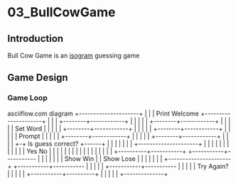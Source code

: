# 03_BullCowGame

## Introduction

Bull Cow Game is an [isogram](https://en.wikipedia.org/wiki/Isogram) guessing
game

## Game Design


### Game Loop

asciiflow.com diagram
             +---------------------+
             |                     |
             |   Print Welcome     +---------------------+
             |                     |                     |
             +--------+------------+                     |
                      |                                  |
                      |                                  |
             +--------+------------+                     |
             |                     |                     |
             |   Set Word          |                     |
             |                     |                     |
             +--------+------------+                     |
                      |                                  |
                      |                                  |
             +--------+------------+                     |
             |                     |                     |
             |    Prompt           |                     |
             |                     |                     |
             +--------+------------+                     |
                      |                                  |
                      |                                  |
             +--------+------------+                     |
             |                     |                     |
           +-+  Is guess correct?  +------+              |
           | |                     |      |              |
           | +---------------------+      |              |
           |                              |              |
           |                              |              |
           |                              |              |
           | Yes                       No |              |
           |                              |              |
           |                              |              |
           |                              |              |
           |                              |              |
           |                              |              |
+----------+-----------+      +-----------+-----------   |
|                      |      |                      |   |
|       Show Win       |      |      Show Lose       |   |
|                      |      |                      |   |
+----------------------+      +-----------+-----------   |
                                          |              |
                                          |              |
                              +-----------+-----------   |
                              |                      |   |
                              |     Try Again?       |   |
                              |                      |   |
                              +-----------+----------+   |
                                          |              |
                                          |              |
                                          +--------------+

